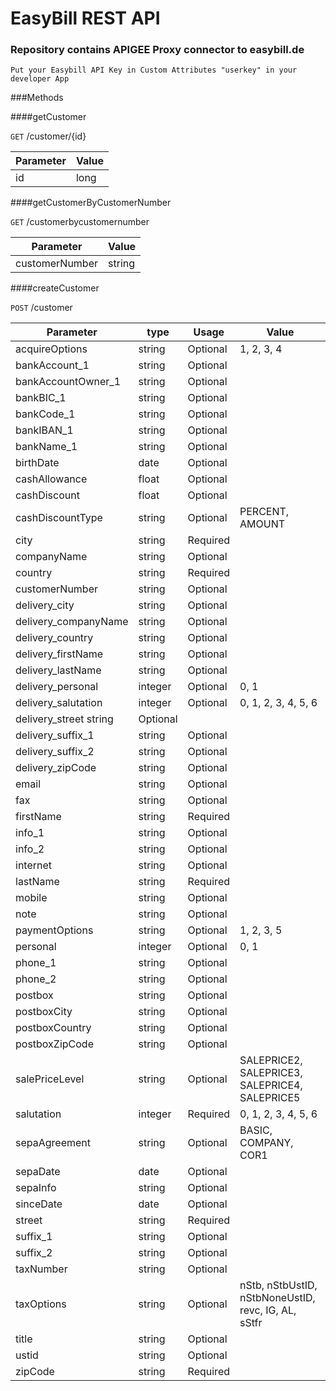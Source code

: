 # EasyBill REST API

### Repository contains APIGEE Proxy connector to easybill.de 
```
Put your Easybill API Key in Custom Attributes "userkey" in your developer App
```

###Methods

####getCustomer

`GET`  /customer/{id}

Parameter    |  Value
------------ | ------------- 
id           | long 

####getCustomerByCustomerNumber

`GET`  /customerbycustomernumber

Parameter      | Value
-------------- | ------------- 
customerNumber | string 

####createCustomer

`POST`  /customer

Parameter      | type      | Usage    | Value
-------------- | --------- | ------   |-----
acquireOptions	| string	| Optional | 1, 2, 3, 4
bankAccount_1	|string	|Optional|	
bankAccountOwner_1	|string	|Optional	|
bankBIC_1	|string	|Optional|	 
bankCode_1	|string	|Optional| 
bankIBAN_1	|string	|Optional|	
bankName_1	|string	|Optional|	
birthDate	|date	|Optional	|
cashAllowance	|float	|Optional	|
cashDiscount	|float	|Optional	|
cashDiscountType	|string	|Optional	|PERCENT, AMOUNT
city	|string	|Required	
companyName	|string	|Optional	|
country	|string	|Required	||
customerNumber	|string	|Optional	|
delivery_city	|string	|Optional	|
delivery_companyName	|string	|Optional	|
delivery_country	|string	|Optional	|
delivery_firstName	|string	|Optional	|
delivery_lastName	|string	|Optional	|
delivery_personal	|integer	|Optional	|0, 1|
delivery_salutation	|integer	|Optional	|0, 1, 2, 3, 4, 5, 6|
delivery_street	string	|Optional	
delivery_suffix_1	|string	|Optional	|
delivery_suffix_2	|string	|Optional	|
delivery_zipCode	|string	|Optional	|
email	|string	|Optional	|
fax	|string	|Optional	|
firstName	|string	|Required	|
info_1	|string	|Optional	|
info_2	|string	|Optional	|
internet	|string|	Optional|	
lastName	|string	|Required	|
mobile	|string|	Optional|	
note	|string	|Optional	|
paymentOptions	|string	|Optional	|1, 2, 3, 5
personal	|integer	|Optional|	0, 1
phone_1	|string	|Optional	|
phone_2	|string	|Optional	|
postbox	|string	|Optional	|
postboxCity	|string	|Optional	|
postboxCountry	|string|	Optional|	
postboxZipCode	|string	|Optional|	
salePriceLevel	|string	|Optional	|SALEPRICE2, SALEPRICE3, SALEPRICE4, SALEPRICE5
salutation	|integer	|Required	|0, 1, 2, 3, 4, 5, 6
sepaAgreement	|string	|Optional	|BASIC, COMPANY, COR1
sepaDate	|date	|Optional	|
sepaInfo	|string	|Optional	|
sinceDate	|date	|Optional	|
street	|string	|Required	|
suffix_1	|string|	Optional	|
suffix_2	|string|	Optional	|
taxNumber	|string	|Optional	|
taxOptions|	string	|Optional	|nStb, nStbUstID, nStbNoneUstID, revc, IG, AL, sStfr
title	|string|	Optional|	
ustid	|string	|Optional	|
zipCode	|string|	Required|